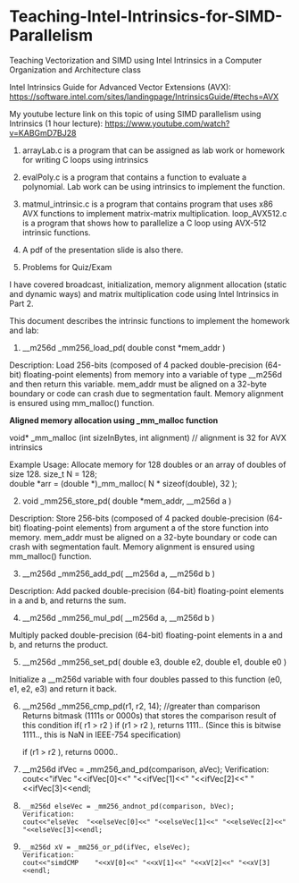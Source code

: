 # Teaching-Intel-Intrinsics-for-SIMD-Parallelism
Teaching Vectorization and SIMD using Intel Intrinsics in a Computer Organization and Architecture class 

Intel Intrinsics Guide for Advanced Vector Extensions (AVX): https://software.intel.com/sites/landingpage/IntrinsicsGuide/#techs=AVX

My youtube lecture link on this topic of using SIMD parallelism using Intrinsics (1 hour lecture): https://www.youtube.com/watch?v=KABGmD7BJ28

1) arrayLab.c is a program that can be assigned as lab work or homework for writing C loops using intrinsics

2) evalPoly.c is a program that contains a function to evaluate a polynomial. Lab work can be using intrinsics to implement the function.

3) matmul_intrinsic.c is a program that contains program that uses x86 AVX functions to implement matrix-matrix multiplication.
   loop_AVX512.c is a program that shows how to parallelize a C loop using AVX-512 intrinsic functions.

4) A pdf of the presentation slide is also there.

5) Problems for Quiz/Exam

I have covered broadcast, initialization, memory alignment allocation (static and dynamic ways) and matrix multiplication code using Intel Intrinsics in Part 2.

This document describes the intrinsic functions to implement the homework and lab:

1) __m256d _mm256_load_pd( double const *mem_addr )

Description: Load 256-bits (composed of 4 packed double-precision (64-bit) floating-point 
elements) from memory into a variable of type __m256d and then return this variable. 
mem_addr must be aligned on a 32-byte boundary or code can crash due to segmentation fault.
Memory alignment is ensured using mm_malloc() function.

**Aligned memory allocation using _mm_malloc function**
 
 void* _mm_malloc (int sizeInBytes, int alignment) // alignment is 32 for AVX intrinsics
 
 Example Usage: Allocate memory for 128 doubles or an array of doubles of size 128.
 size_t N = 128;   
 double *arr = (double *)_mm_malloc( N * sizeof(double), 32 );
 

2) void _mm256_store_pd( double *mem_addr, __m256d a )

Description: Store 256-bits (composed of 4 packed double-precision (64-bit) floating-point
elements) from argument a of the store function into memory. mem_addr must be aligned on a
32-byte boundary or code can crash with segmentation fault. Memory alignment is ensured
using mm_malloc() function.


3) __m256d _mm256_add_pd( __m256d a, __m256d b )

Description: Add packed double-precision (64-bit) floating-point elements in a and b, and 
returns the sum.


4) __m256d _mm256_mul_pd( __m256d a, __m256d b )

Multiply packed double-precision (64-bit) floating-point elements in a and b,  and returns
the product.


5) __m256d _mm256_set_pd( double e3, double e2, double e1, double e0 )

Initialize a __m256d variable with four doubles passed to this function (e0, e1, e2, e3) 
and return it back.

6) __m256d _mm256_cmp_pd(r1, r2, 14); //greater than comparison     
   Returns bitmask (1111s or 0000s) that stores the comparison result of this condition if( r1 > r2 )
   if (r1 > r2 ), returns 1111..      (Since this is bitwise 1111.., this is NaN in IEEE-754 specification) 
   
   if (r1 > r2 ), returns 0000.. 
   
7)   __m256d ifVec = _mm256_and_pd(comparison, aVec);
     Verification:
     cout<<"ifVec    "<<ifVec[0]<<" "<<ifVec[1]<<" "<<ifVec[2]<<" "<<ifVec[3]<<endl;
     
8)     __m256d elseVec = _mm256_andnot_pd(comparison, bVec);
       Verification:
       cout<<"elseVec  "<<elseVec[0]<<" "<<elseVec[1]<<" "<<elseVec[2]<<" "<<elseVec[3]<<endl;
          
9)     __m256d xV = _mm256_or_pd(ifVec, elseVec);
       Verification:
       cout<<"simdCMP    "<<xV[0]<<" "<<xV[1]<<" "<<xV[2]<<" "<<xV[3]<<endl;

